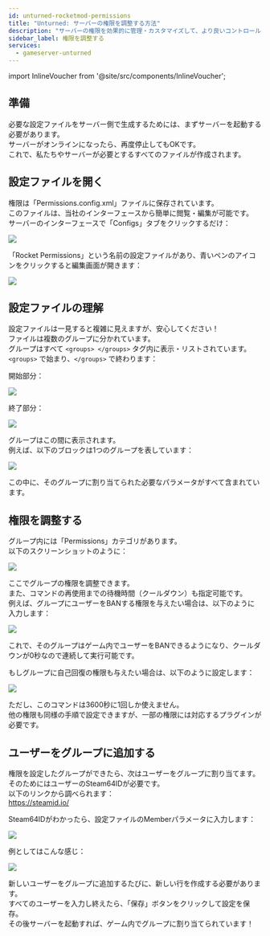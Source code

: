 ```yaml
---
id: unturned-rocketmod-permissions
title: "Unturned: サーバーの権限を調整する方法"
description: "サーバーの権限を効果的に管理・カスタマイズして、より良いコントロールとセキュリティを実現しよう → 今すぐ詳しくチェック"
sidebar_label: 権限を調整する
services:
  - gameserver-unturned
---
```


import InlineVoucher from '@site/src/components/InlineVoucher';

<InlineVoucher />

## 準備
必要な設定ファイルをサーバー側で生成するためには、まずサーバーを起動する必要があります。  
サーバーがオンラインになったら、再度停止してもOKです。  
これで、私たちやサーバーが必要とするすべてのファイルが作成されます。

## 設定ファイルを開く
権限は「Permissions.config.xml」ファイルに保存されています。  
このファイルは、当社のインターフェースから簡単に閲覧・編集が可能です。  
サーバーのインターフェースで「Configs」タブをクリックするだけ：

![](https://screensaver01.zap-hosting.com/index.php/s/cGyn9Ry3jaekEdQ/preview)

「Rocket Permissions」という名前の設定ファイルがあり、青いペンのアイコンをクリックすると編集画面が開きます：

![](https://screensaver01.zap-hosting.com/index.php/s/nLd2dHiPLn9eirH/preview)

## 設定ファイルの理解
設定ファイルは一見すると複雑に見えますが、安心してください！  
ファイルは複数のグループに分かれています。  
グループはすべて `<groups> </groups>` タグ内に表示・リストされています。  
`<groups>` で始まり、`</groups>` で終わります：

開始部分：

![](https://screensaver01.zap-hosting.com/index.php/s/jzKgXwCa3zkxNds/preview)

終了部分：

![](https://screensaver01.zap-hosting.com/index.php/s/apkYpiJjosJ4FCJ/preview)

グループはこの間に表示されます。  
例えば、以下のブロックは1つのグループを表しています：

![](https://screensaver01.zap-hosting.com/index.php/s/ZKMeMb3twTBWrrx/preview)

この中に、そのグループに割り当てられた必要なパラメータがすべて含まれています。

## 権限を調整する
グループ内には「Permissions」カテゴリがあります。  
以下のスクリーンショットのように：

![](https://screensaver01.zap-hosting.com/index.php/s/9cT46tzXYWp6Hrk/preview)

ここでグループの権限を調整できます。  
また、コマンドの再使用までの待機時間（クールダウン）も指定可能です。  
例えば、グループにユーザーをBANする権限を与えたい場合は、以下のように入力します：

![](https://screensaver01.zap-hosting.com/index.php/s/LDgWZxJ2YyCc6ac/preview)

これで、そのグループはゲーム内でユーザーをBANできるようになり、クールダウンが0秒なので連続して実行可能です。

もしグループに自己回復の権限も与えたい場合は、以下のように設定します：

![](https://screensaver01.zap-hosting.com/index.php/s/yjSDbMM9sn7236m/preview)

ただし、このコマンドは3600秒に1回しか使えません。  
他の権限も同様の手順で設定できますが、一部の権限には対応するプラグインが必要です。

## ユーザーをグループに追加する
権限を設定したグループができたら、次はユーザーをグループに割り当てます。  
そのためにはユーザーのSteam64IDが必要です。  
以下のリンクから調べられます：  
https://steamid.io/

Steam64IDがわかったら、設定ファイルのMemberパラメータに入力します：

![](https://screensaver01.zap-hosting.com/index.php/s/WX2CxgZoQBCa4Lr/preview)

例としてはこんな感じ：

![](https://screensaver01.zap-hosting.com/index.php/s/RqkCrB5gM4jHT2t/preview)

新しいユーザーをグループに追加するたびに、新しい行を作成する必要があります。  
すべてのユーザーを入力し終えたら、「保存」ボタンをクリックして設定を保存。  
その後サーバーを起動すれば、ゲーム内でグループに割り当てられています！

<InlineVoucher />